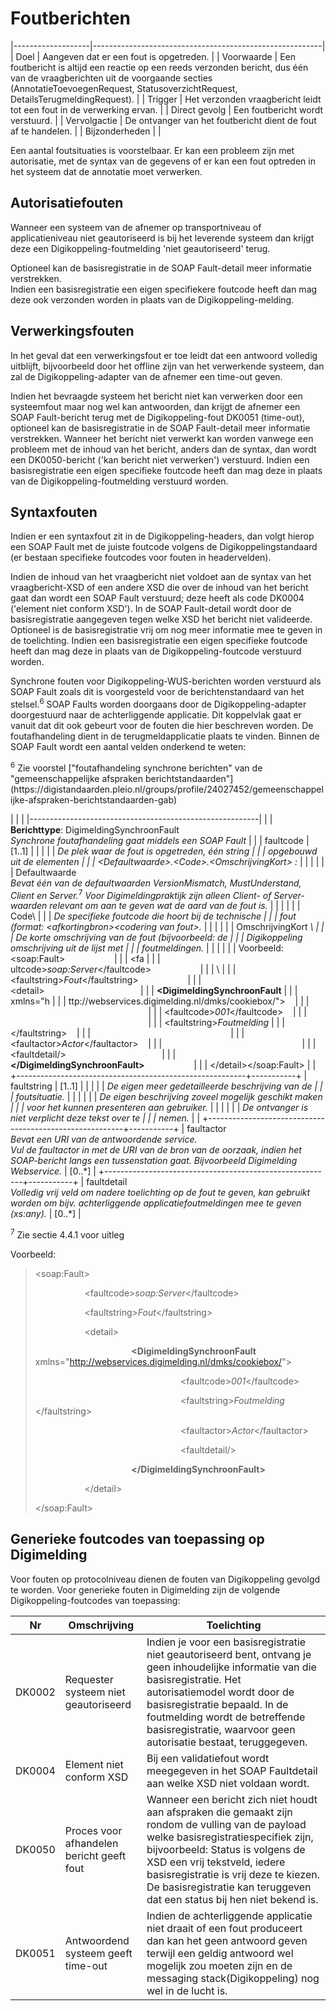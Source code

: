 
# Foutberichten

|-------------------|---------------------------------------------------------|
|  Doel             | Aangeven dat er een fout is opgetreden.                 |
|  Voorwaarde       | Een foutbericht is altijd een reactie op een reeds verzonden bericht, dus één van de vraagberichten uit de voorgaande secties (AnnotatieToevoegenRequest, StatusoverzichtRequest, DetailsTerugmeldingRequest). |
|  Trigger          | Het verzonden vraagbericht leidt tot een fout in de verwerking ervan. |
|  Direct gevolg    | Een foutbericht wordt verstuurd. |
|  Vervolgactie     | De ontvanger van het foutbericht dient de fout af te handelen. |
|  Bijzonderheden   |                                  |

Een aantal foutsituaties is voorstelbaar. Er kan een probleem zijn met
autorisatie, met de syntax van de gegevens of er kan een fout optreden
in het systeem dat de annotatie moet verwerken.

## Autorisatiefouten

Wanneer een systeem van de afnemer op transportniveau of
applicatieniveau niet geautoriseerd is bij het leverende systeem dan
krijgt deze een Digikoppeling-foutmelding 'niet geautoriseerd' terug.

Optioneel kan de basisregistratie in de SOAP Fault-detail meer
informatie verstrekken.\
Indien een basisregistratie een eigen specifiekere foutcode heeft dan
mag deze ook verzonden worden in plaats van de Digikoppeling-melding.

## Verwerkingsfouten

In het geval dat een verwerkingsfout er toe leidt dat een antwoord
volledig uitblijft, bijvoorbeeld door het offline zijn van het
verwerkende systeem, dan zal de Digikoppeling-adapter van de afnemer een
time-out geven.

Indien het bevraagde systeem het bericht niet kan verwerken door een
systeemfout maar nog wel kan antwoorden, dan krijgt de afnemer een SOAP
Fault-bericht terug met de Digikoppeling-fout DK0051 (time-out),
optioneel kan de basisregistratie in de SOAP Fault-detail meer
informatie verstrekken. Wanneer het bericht niet verwerkt kan worden
vanwege een probleem met de inhoud van het bericht, anders dan de
syntax, dan wordt een DK0050-bericht ('kan bericht niet verwerken')
verstuurd. Indien een basisregistratie een eigen specifieke foutcode
heeft dan mag deze in plaats van de Digikoppeling-foutmelding verstuurd
worden.

## Syntaxfouten

Indien er een syntaxfout zit in de Digikoppeling-headers, dan volgt
hierop een SOAP Fault met de juiste foutcode volgens de
Digikoppelingstandaard (er bestaan specifieke foutcodes voor fouten in
headervelden).

Indien de inhoud van het vraagbericht niet voldoet aan de syntax van het
vraagbericht-XSD of een andere XSD die over de inhoud van het bericht
gaat dan wordt een SOAP Fault verstuurd; deze heeft als code DK0004
('element niet conform XSD'). In de SOAP Fault-detail wordt door de
basisregistratie aangegeven tegen welke XSD het bericht niet valideerde.
Optioneel is de basisregistratie vrij om nog meer informatie mee te
geven in de toelichting. Indien een basisregistratie een eigen
specifieke foutcode heeft dan mag deze in plaats van de
Digikoppeling-foutcode verstuurd worden.

Synchrone fouten voor Digikoppeling-WUS-berichten worden verstuurd als
SOAP Fault zoals dit is voorgesteld voor de berichtenstandaard van het
stelsel.<sup>6</sup> SOAP Faults worden doorgaans door de Digikoppeling-adapter
doorgestuurd naar de achterliggende applicatie. Dit koppelvlak gaat er
vanuit dat dit ook gebeurt voor de fouten die hier beschreven worden. De
foutafhandeling dient in de terugmeldapplicatie plaats te vinden. Binnen
de SOAP Fault wordt een aantal velden onderkend te weten:

<p class="note">
<sup>6</sup> Zie voorstel ["foutafhandeling synchrone berichten" van de "gemeenschappelijke afspraken berichtstandaarden"](https://digistandaarden.pleio.nl/groups/profile/24027452/gemeenschappelijke-afspraken-berichtstandaarden-gab)
</p>

|  |  |
|---------------------------------------------------------|           |
| **Berichttype**: DigimeldingSynchroonFault<br>*Synchrone foutafhandeling gaat middels een SOAP Fault* |           |
| faultcode                                               | \[1..1\]  |
|                                                         |           |
| *De plek waar de fout is opgetreden, één string         |           |
| opgebouwd uit de elementen                              |           |
| \<Defaultwaarde\>.\<Code\>.\<OmschrijvingKort\> :*      |           |
|                                                         |           |
| Defaultwaarde<br>*Bevat één van de defaultwaarden VersionMismatch, MustUnderstand, Client en Server.*<sup>7</sup> *Voor Digimeldingpraktijk zijn alleen Client- of Server-waarden relevant om aan te geven wat de aard van de fout is.* |           |
|                                                         |           |
| Code\                                                   |           |
| *De specifieke foutcode die hoort bij de technische     |           |
| fout (format: \<afkortingbron\>\<codering van fout\>.*  |           |
|                                                         |           |
| OmschrijvingKort *\                                     |           |
| De korte omschrijving van de fout (bijvoorbeeld: de     |           |
| Digikoppeling omschrijving uit de lijst met             |           |
| foutmeldingen.*                                         |           |
|                                                         |           |
| Voorbeeld:\<soap:Fault\>                                |           |
| \<fa                                                    |           |
| ultcode\>*soap:Server*\</faultcode\>                    |           |
| \                                                       |           |
| <faultstring\>*Fout*\</faultstring\>                    |           |
| \<detail\>                                              |           |
| **\<DigimeldingSynchroonFault**                         |           |
| xmlns=\"h                                               |           |
| ttp://webservices.digimelding.nl/dmks/cookiebox/\"\>    |           |
|                                                         |           |
| \<faultcode\>*001*\</faultcode\>                        |           |
|                                                         |           |
| \<faultstring\>*Foutmelding*                            |           |
| \</faultstring\>                                        |           |
|                                                         |           |
| \<faultactor\>*Actor*\</faultactor\>                    |           |
|                                                         |           |
| \<faultdetail/\>                                        |           |
| **\</DigimeldingSynchroonFault\>**                      |           |
| \</detail\>\</soap:Fault\>                              |           |
+---------------------------------------------------------+-----------+
| faultstring                                             | \[1..1\]  |
|                                                         |           |
| *De eigen meer gedetailleerde beschrijving van de       |           |
| foutsituatie.*                                          |           |
|                                                         |           |
| *De eigen beschrijving zoveel mogelijk geschikt maken   |           |
| voor het kunnen presenteren aan gebruiker.*             |           |
|                                                         |           |
| *De ontvanger is niet verplicht deze tekst over te      |           |
| nemen.*                                                 |           |
+---------------------------------------------------------+-----------+
| faultactor<br>*Bevat een URI van de antwoordende service.*<br>*Vul de faultactor in met de URI van de bron van de oorzaak, indien het SOAP-bericht langs een tussenstation gaat. Bijvoorbeeld Digimelding Webservice.*  | \[0..\*\] |
+---------------------------------------------------------+-----------+
| faultdetail<br>*Volledig vrij veld om nadere toelichting op de fout te geven, kan gebruikt worden om bijv. achterliggende applicatiefoutmeldingen mee te geven (xs:any).* | \[0..\*\] |

<p class="note">
<sup>7</sup> Zie <http://www.w3.org/TR/2000/NOTE-SOAP-20000508> sectie 4.4.1 voor uitleg
</p>

Voorbeeld:

> \<soap:Fault\>
>
>                     \<faultcode\>*soap:Server*\</faultcode\>
>
>                     \<faultstring\>*Fout*\</faultstring\>
>
>                     \<detail\>
>
>                                        **\<DigimeldingSynchroonFault**
> xmlns=\"<http://webservices.digimelding.nl/dmks/cookiebox/>\"\>
>
>                                                           
> \<faultcode\>*001*\</faultcode\>
>
>                                                           
> \<faultstring\>*Foutmelding* \</faultstring\>
>
>                                                           
> \<faultactor\>*Actor*\</faultactor\>
>
>                                                           
> \<faultdetail/\>
>
>                                       
> **\</DigimeldingSynchroonFault\>**
>
>                     \</detail\>
>
> \</soap:Fault\>

Generieke foutcodes van toepassing op Digimelding
-------------------------------------------------

Voor fouten op protocolniveau dienen de fouten van Digikoppeling gevolgd
te worden. Voor generieke fouten in Digimelding zijn de volgende
Digikoppeling-foutcodes van toepassing:

| **Nr** |  **Omschrijving**                           |   **Toelichting**       |
|--------|---------------------------------------------|-------------------------|
|  DK0002 |  Requester systeem niet geautoriseerd      | Indien je voor een basisregistratie niet geautoriseerd bent, ontvang je geen inhoudelijke informatie van die basisregistratie. Het autorisatiemodel wordt door de basisregistratie bepaald. In de foutmelding wordt de betreffende basisregistratie, waarvoor geen autorisatie bestaat, teruggegeven. |
|  DK0004 |  Element niet conform XSD                  | Bij een validatiefout wordt meegegeven in het SOAP Faultdetail aan welke XSD niet voldaan wordt. |
|  DK0050 |  Proces voor afhandelen bericht geeft fout | Wanneer een bericht zich niet houdt aan afspraken die gemaakt zijn rondom de vulling van de payload welke basisregistratiespecifiek zijn, bijvoorbeeld: Status is volgens de XSD een vrij tekstveld, iedere basisregistratie is vrij deze te kiezen. De basisregistratie kan teruggeven dat een status bij hen niet bekend is. |
|  DK0051 |  Antwoordend systeem geeft time-out        | Indien de achterliggende applicatie niet draait of een fout produceert dan kan het geen antwoord geven terwijl een geldig antwoord wel mogelijk zou moeten zijn en de messaging stack(Digikoppeling) nog wel in de lucht is. |
